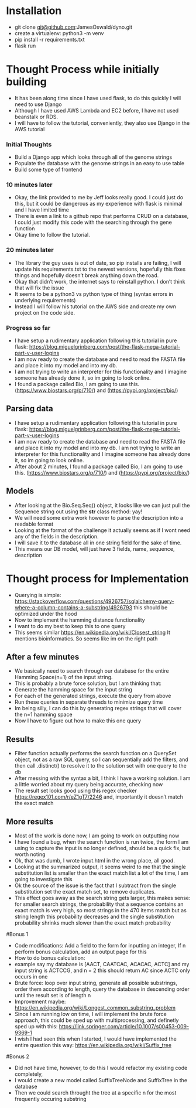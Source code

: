 # Installation

 - git clone git@github.com:JamesOswald/dyno.git
 - create a virtualenv: python3 -m venv <name of venv> 
 - pip install -r requirements.txt
 - flask run
 
# Thought Process while initially building
 
  - It has been along time since I have used flask, to do this quickly I will need to use Django
  - Although I have used AWS Lambda and EC2 before, I have not used beanstalk or RDS. 
  - I will have to follow the tutorial, conveniently, they also use Django in the AWS tutorial
 
### Initial Thoughts
   - Build a Django app which looks through all of the genome strings
   - Populate the database with the genome strings in an easy to use table 
   - Build some type of frontend
   
### 10 minutes later
 
 - Okay, the link provided to me by Jeff looks really good. I could just do this, but it could be dangerous as my experience with flask is minimal and I have limited time
 - There is even a link to a github repo that performs CRUD on a database, I could just modify this code with the searching  through the gene function
 - Okay time to follow the tutorial.
 
### 20 minutes later
 - The library the guy uses is out of date, so pip installs are failing, I will update his requirements.txt to the newest versions, hopefully this fixes things and hopefully doesn’t break anything down the road.
 - Okay that didn’t work, the internet says to reinstall python. I don’t think that will fix the issue
 - It seems to be a python3 vs python type of thing (syntax errors in underlying requirements)
 - Instead I will follow his tutorial on the AWS side and create my own project on the code side.

### Progress so far
  - I have setup a rudimentary application following this tutorial in pure flask: https://blog.miguelgrinberg.com/post/the-flask-mega-tutorial-part-v-user-logins
  - I am now ready to create the database and need to read the FASTA file and place it into my model and into my db.
  - I am not trying to write an interpreter for this functionality and I imagine someone has already done it, so im going to look online.
  - I found a package called Bio, I am going to use this. (https://www.biostars.org/p/710/) and (https://pypi.org/project/bio/)
  
## Parsing data
 - I have setup a rudimentary application following this tutorial in pure flask: https://blog.miguelgrinberg.com/post/the-flask-mega-tutorial-part-v-user-logins
 - I am now ready to create the database and need to read the FASTA file and place it into my model and into my db. I am not trying to write an interpreter for this functionality and I imagine someone has already done it, so im going to look online.
 - After about 2 minutes, I found a package called Bio, I am going to use this. (https://www.biostars.org/p/710/) and (https://pypi.org/project/bio/)

## Models 
  - After looking at the Bio.Seq.Seq() object, it looks like we can just pull the Sequence string out using the __str__ class method: yay!
   - We will need some extra work however to parse the description into a readable format 
   - Looking at the format of the challenge it actually seems as if I wont need any of the fields in the description. 
   - I will save it to the database all in one string field for the sake of time. 
   - This means our DB model, will just have 3 fields, name, sequence, description

# Thought process for Implementation

 - Querying is simple: https://stackoverflow.com/questions/4926757/sqlalchemy-query-where-a-column-contains-a-substring/4926793 this should be optimized under the hood
 - Now to implement the hamming distance functionality 
 - I want to do my best to keep this to one query
 - This seems similar https://en.wikipedia.org/wiki/Closest_string It mentions bioinformatics. So seems like im on the right path
## After a few minutes
 - We basically need to search through our database for the entire Hamming Space(n=1) of the input string. 
 - This is probably a brute force solution, but I am thinking that:
 - Generate the hamming space for the input string
 - For each of the generated strings, execute the query from above
 - Run these queries in separate threads to minimize query time
 - Im being silly, I can do this by generating regex strings that will cover the n=1 hamming space
 - Now I have to figure out how to make this one query
 
 ## Results
  - Filter function actually performs the search function on a QuerySet object, not as a raw SQL  query, so I can sequentially add the filters, and then call .distinct() to resolve it to the solution set with one query to the db
  - After messing with the syntax a bit, I think I have a working solution. I am a little worried about my query being accurate, checking now
  - The result set looks good using this regex checker https://regex101.com/r/eZ1gT7/2246 and, importantly it doesn’t match the exact match

## More results
  - Most of the work is done now, I am going to work on outputting now
  - I have found a bug, when the search function is run twice, the form I am using to capture the input is no longer defined, should be a quick fix, but worth noting
  - Ok, that was dumb, I wrote input.html in the wrong place, all good. 
  - Looking at the summarized output, it seems weird to me that the single substitution list is smaller than the exact match list a lot of the time, I am going to investigate this
  - Ok the source of the issue is the fact that I subtract from the single substitution set the exact match set, to remove duplicates. 
  - This effect goes away as the search string gets larger, this makes sense: for smaller search strings, the probability that a sequence contains an exact match is very high, so most strings in the 470 items match but as string length this probability decreases and the single substitution probability shrinks much slower than the exact match probability
  
  #Bonus 1
  - Code modifications: Add a field to the form for inputting an integer, If n perform bonus calculation, add an output page for this
  - How to do bonus calculation:
  - example say my database is [AACT, CAATCAC, ACACAC, ACTC] and my input string is ACTCCG, and n = 2 this should return AC since ACTC only occurs in one
  - Brute force: loop over input string, generate all possible substrings, order them according to length, query the database in descending order until the result set is of length n
  - Improvement maybe: https://en.wikipedia.org/wiki/Longest_common_substring_problem 
  - Since I am running low on time, I will implement the brute force approach, this could be sped up with multiprocessing, and definetly sped up with this: https://link.springer.com/article/10.1007/s00453-009-9369-1  
  - I wish I had seen this when I started, I would have implemented the entire question this way: https://en.wikipedia.org/wiki/Suffix_tree
  
 #Bonus 2
  - Did not have time, however, to do this I would refactor my existing code completely, 
  - I would create a new model called SuffixTreeNode and SuffixTree in the database
  - Then we could search throught the tree at a specific n for the most frequently occuring substring
  
